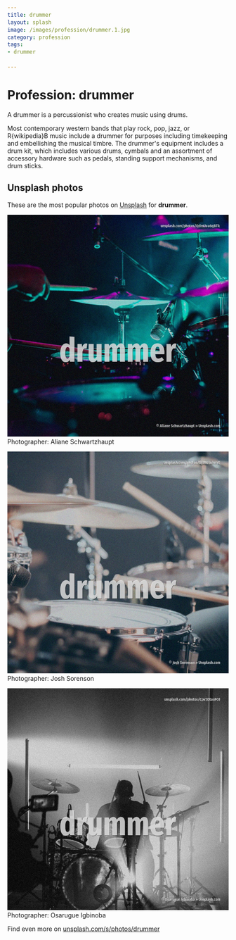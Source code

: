 ```yaml
---
title: drummer
layout: splash
image: /images/profession/drummer.1.jpg
category: profession
tags:
- drummer

---
```

# Profession: drummer

A drummer is a percussionist who creates music using drums.

Most contemporary western bands that play rock, pop, jazz, or R{wikipedia}B music include a drummer for 
purposes including timekeeping and embellishing the musical timbre.
The drummer's equipment includes a drum kit, which includes various drums, cymbals and an 
assortment of accessory hardware such as pedals, standing support mechanisms, and drum sticks.

 
## Unsplash photos
These are the most popular photos on [Unsplash](https://unsplash.com) for **drummer**.
 
![drummer](/images/profession/drummer.1.jpg)
Photographer:  Aliane Schwartzhaupt
 
![drummer](/images/profession/drummer.2.jpg)
Photographer:  Josh Sorenson
 
![drummer](/images/profession/drummer.3.jpg)
Photographer:  Osarugue Igbinoba
 
Find even more on [unsplash.com/s/photos/drummer](https://unsplash.com/s/photos/drummer)
 
